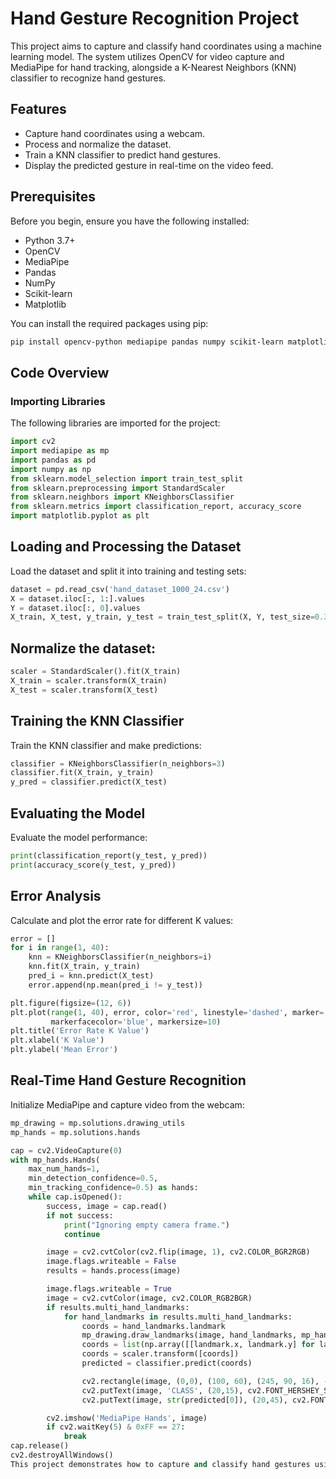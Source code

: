 # Hand Gesture Recognition Project

This project aims to capture and classify hand coordinates using a machine learning model. The system utilizes OpenCV for video capture and MediaPipe for hand tracking, alongside a K-Nearest Neighbors (KNN) classifier to recognize hand gestures.

## Features

- Capture hand coordinates using a webcam.
- Process and normalize the dataset.
- Train a KNN classifier to predict hand gestures.
- Display the predicted gesture in real-time on the video feed.

## Prerequisites

Before you begin, ensure you have the following installed:

- Python 3.7+
- OpenCV
- MediaPipe
- Pandas
- NumPy
- Scikit-learn
- Matplotlib

You can install the required packages using pip:

```bash
pip install opencv-python mediapipe pandas numpy scikit-learn matplotlib
```

## Code Overview

### Importing Libraries

The following libraries are imported for the project:

```python
import cv2
import mediapipe as mp
import pandas as pd
import numpy as np
from sklearn.model_selection import train_test_split
from sklearn.preprocessing import StandardScaler
from sklearn.neighbors import KNeighborsClassifier
from sklearn.metrics import classification_report, accuracy_score
import matplotlib.pyplot as plt
```

## Loading and Processing the Dataset
Load the dataset and split it into training and testing sets:

```python
dataset = pd.read_csv('hand_dataset_1000_24.csv')
X = dataset.iloc[:, 1:].values
Y = dataset.iloc[:, 0].values
X_train, X_test, y_train, y_test = train_test_split(X, Y, test_size=0.33)
```
## Normalize the dataset:

```python
scaler = StandardScaler().fit(X_train)
X_train = scaler.transform(X_train)
X_test = scaler.transform(X_test)
```
## Training the KNN Classifier
Train the KNN classifier and make predictions:

```python
classifier = KNeighborsClassifier(n_neighbors=3)
classifier.fit(X_train, y_train)
y_pred = classifier.predict(X_test)
```
## Evaluating the Model
Evaluate the model performance:

```python
print(classification_report(y_test, y_pred))
print(accuracy_score(y_test, y_pred))
```
## Error Analysis
Calculate and plot the error rate for different K values:

```python
error = []
for i in range(1, 40):
    knn = KNeighborsClassifier(n_neighbors=i)
    knn.fit(X_train, y_train)
    pred_i = knn.predict(X_test)
    error.append(np.mean(pred_i != y_test))

plt.figure(figsize=(12, 6))
plt.plot(range(1, 40), error, color='red', linestyle='dashed', marker='o',
         markerfacecolor='blue', markersize=10)
plt.title('Error Rate K Value')
plt.xlabel('K Value')
plt.ylabel('Mean Error')
```
## Real-Time Hand Gesture Recognition
Initialize MediaPipe and capture video from the webcam:

```python
mp_drawing = mp.solutions.drawing_utils
mp_hands = mp.solutions.hands

cap = cv2.VideoCapture(0)
with mp_hands.Hands(
    max_num_hands=1,
    min_detection_confidence=0.5,
    min_tracking_confidence=0.5) as hands:
    while cap.isOpened():
        success, image = cap.read()
        if not success:
            print("Ignoring empty camera frame.")
            continue

        image = cv2.cvtColor(cv2.flip(image, 1), cv2.COLOR_BGR2RGB)
        image.flags.writeable = False
        results = hands.process(image)

        image.flags.writeable = True
        image = cv2.cvtColor(image, cv2.COLOR_RGB2BGR)
        if results.multi_hand_landmarks:
            for hand_landmarks in results.multi_hand_landmarks:
                coords = hand_landmarks.landmark
                mp_drawing.draw_landmarks(image, hand_landmarks, mp_hands.HAND_CONNECTIONS)
                coords = list(np.array([[landmark.x, landmark.y] for landmark in coords]).flatten())
                coords = scaler.transform([coords])
                predicted = classifier.predict(coords)

                cv2.rectangle(image, (0,0), (100, 60), (245, 90, 16), -1)
                cv2.putText(image, 'CLASS', (20,15), cv2.FONT_HERSHEY_SIMPLEX, 0.5, (0, 0, 0), 1, cv2.LINE_AA)
                cv2.putText(image, str(predicted[0]), (20,45), cv2.FONT_HERSHEY_SIMPLEX, 1, (255, 255, 255), 2, cv2.LINE_AA)

        cv2.imshow('MediaPipe Hands', image)
        if cv2.waitKey(5) & 0xFF == 27:
            break
cap.release()
cv2.destroyAllWindows()
This project demonstrates how to capture and classify hand gestures using a machine learning model. The combination of OpenCV, MediaPipe, and Scikit-learn provides a robust framework for real-time hand gesture recognition.
```
